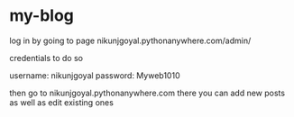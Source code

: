 # my-blog
log in by going to page nikunjgoyal.pythonanywhere.com/admin/


credentials to do so

username: nikunjgoyal
password: Myweb1010


then go to nikunjgoyal.pythonanywhere.com 
there you can add new posts as well as edit existing ones
